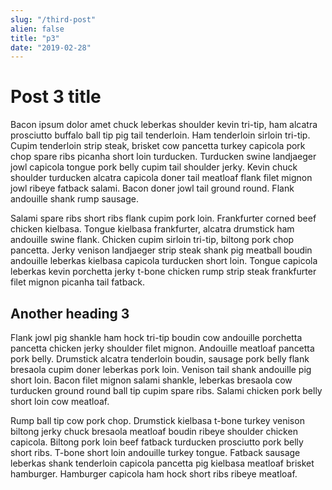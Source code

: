 ```yaml
---
slug: "/third-post"
alien: false
title: "p3"
date: "2019-02-28"
---
```


# Post 3 title

Bacon ipsum dolor amet chuck leberkas shoulder kevin tri-tip, ham alcatra prosciutto buffalo ball tip pig tail tenderloin. Ham tenderloin sirloin tri-tip. Cupim tenderloin strip steak, brisket cow pancetta turkey capicola pork chop spare ribs picanha short loin turducken. Turducken swine landjaeger jowl capicola tongue pork belly cupim tail shoulder jerky. Kevin chuck shoulder turducken alcatra capicola doner tail meatloaf flank filet mignon jowl ribeye fatback salami. Bacon doner jowl tail ground round. Flank andouille shank rump sausage.

Salami spare ribs short ribs flank cupim pork loin. Frankfurter corned beef chicken kielbasa. Tongue kielbasa frankfurter, alcatra drumstick ham andouille swine flank. Chicken cupim sirloin tri-tip, biltong pork chop pancetta. Jerky venison landjaeger strip steak shank pig meatball boudin andouille leberkas kielbasa capicola turducken short loin. Tongue capicola leberkas kevin porchetta jerky t-bone chicken rump strip steak frankfurter filet mignon picanha tail fatback.

## Another heading 3

Flank jowl pig shankle ham hock tri-tip boudin cow andouille porchetta pancetta chicken jerky shoulder filet mignon. Andouille meatloaf pancetta pork belly. Drumstick alcatra tenderloin boudin, sausage pork belly flank bresaola cupim doner leberkas pork loin. Venison tail shank andouille pig short loin. Bacon filet mignon salami shankle, leberkas bresaola cow turducken ground round ball tip cupim spare ribs. Salami chicken pork belly short loin cow meatloaf.

Rump ball tip cow pork chop. Drumstick kielbasa t-bone turkey venison biltong jerky chuck bresaola meatloaf boudin ribeye shoulder chicken capicola. Biltong pork loin beef fatback turducken prosciutto pork belly short ribs. T-bone short loin andouille turkey tongue. Fatback sausage leberkas shank tenderloin capicola pancetta pig kielbasa meatloaf brisket hamburger. Hamburger capicola ham hock short ribs ribeye meatloaf.
